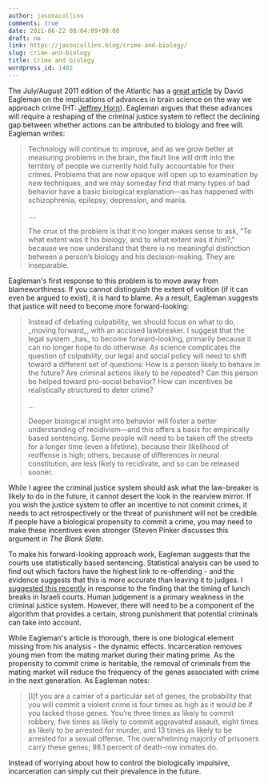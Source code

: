 ```yaml
---
author: jasonacollins
comments: true
date: 2011-06-22 08:04:09+00:00
draft: no
link: https://jasoncollins.blog/crime-and-biology/
slug: crime-and-biology
title: Crime and biology
wordpress_id: 1402
---
```


The July/August 2011 edition of the Atlantic has a [great article](http://www.theatlantic.com/magazine/print/2011/07/the-brain-on-trial/8520/) by David Eagleman on the implications of advances in brain science on the way we approach crime (HT: [Jeffrey Horn](https://twitter.com/#!/jrhorn424)). Eagleman argues that these advances will require a reshaping of the criminal justice system to reflect the declining gap between whether actions can be attributed to biology and free will. Eagleman writes:


<blockquote>Technology will continue to improve, and as we grow better at measuring  problems in the brain, the fault line will drift into the territory of  people we currently hold fully accountable for their crimes. Problems  that are now opaque will open up to examination by new techniques, and  we may someday find that many types of bad behavior have a basic  biological explanation—as has happened with schizophrenia, epilepsy,  depression, and mania.

....

The crux of the problem is that it no longer makes sense to ask, “To what extent was it his _biology_, and to what extent was it _him_?,”  because we now understand that there is no meaningful distinction  between a person’s biology and his decision-making. They are  inseparable.</blockquote>


Eagleman's first response to this problem is to move away from blameworthiness. If you cannot distinguish the extent of volition (if it can even be argued to exist), it is hard to blame. As a result, Eagleman suggests that justice will need to become more forward-looking:


<blockquote>Instead of debating culpability, we should focus on what to do, _moving forward_, with an accused lawbreaker. I suggest that the legal system _has_ to become forward-looking, primarily because it can no longer hope to  do otherwise. As science complicates the question of culpability, our  legal and social policy will need to shift toward a different set of  questions: How is a person likely to behave in the future? Are criminal  actions likely to be repeated? Can this person be helped toward  pro-social behavior? How can incentives be realistically structured to  deter crime?

...

Deeper biological insight into behavior will foster a better   understanding of recidivism—and this offers a basis for empirically   based sentencing. Some people will need to be taken off the streets for a   longer time (even a lifetime), because their likelihood of reoffense  is  high; others, because of differences in neural constitution, are  less  likely to recidivate, and so can be released sooner.</blockquote>


While I agree the criminal justice system should ask what the law-breaker is likely to do in the future, it cannot desert the look in the rearview mirror. If you wish the justice system to offer an incentive to not commit crimes, it needs to act retrospectively or the threat of punishment will not be credible. If people have a biological propensity to commit a crime, you may need to make these incentives even stronger (Steven Pinker discusses this argument in *The Blank Slate*.

To make his forward-looking approach work, Eagleman suggests that the courts use statistically based sentencing. Statistical analysis can be used to find out which factors have the highest link to re-offending - and the evidence suggests that this is more accurate than leaving it to judges. I [suggested this recently](https://jasoncollins.blog/hungry-judges/) in response to the finding that the timing of lunch breaks in Israeli courts. Human judgement is a primary weakness in the criminal justice system. However, there will need to be a component of the algorithm that provides a certain, strong punishment that potential criminals can take into account.

While Eagleman's article is thorough, there is one biological element missing from his analysis - the dynamic effects. Incarceration removes young men from the mating market during their mating prime. As the propensity to commit crime is heritable, the removal of criminals from the mating market will reduce the frequency of the genes associated with crime in the next generation. As Eagleman notes:

<blockquote>[I]f you  are a carrier of a particular set of genes, the probability that you  will commit a violent crime is four times as high as it would be if you  lacked those genes. You’re three times as likely to commit robbery, five  times as likely to commit aggravated assault, eight times as likely to  be arrested for murder, and 13 times as likely to be arrested for a  sexual offense. The overwhelming majority of prisoners carry these  genes; 98.1 percent of death-row inmates do.</blockquote>


Instead of worrying about how to control the biologically impulsive, incarceration can simply cut their prevalence in the future.
